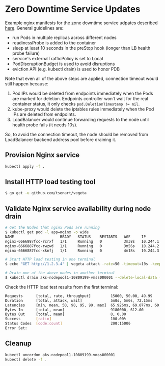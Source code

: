 # Zero Downtime Service Updates

Example nginx manifests for the zone downtime service udpates described [here](https://blog.gruntwork.io/zero-downtime-server-updates-for-your-kubernetes-cluster-902009df5b33). General guidelines are:

* run Pods in multiple replicas across different nodes
* readinessProbe is added to the container
* sleep at least 10 seconds in the preStop hook (longer than LB health probe failure)
* service's externalTrafficPolicy is set to Local
* PodDiscruptionBudget is used to avoid disruptions
* eviction API (e.g. kubectl drain) is used to honor PDB

Note that even all of the above steps are applied, connection timeout would still happen because:

1) Pod IPs would be deleted from endpoints immediately when the Pods are marked for deletion. Endpoints controller won't wait for the real container status, it only checks  `pod.DeletionTimestamp != nil`.
2) kube-proxy would delete the iptables rules immediately when the Pod IPs are deleted from endpoints.
3) LoadBalancer would continue forwarding requests to the node until health probe fails (it needs 10s).

So, to avoid the connection timeout, the node should be removed from LoadBalancer backend address pool before draining it.

## Provision Nginx service

```sh
kubectl apply -f .
```

## Install HTTP load testing tool

```sh
$ go get -u github.com/tsenart/vegeta
```

## Validate Nginx service availability during node drain

```sh
# Get the Nodes that nginx Pods are running
$ kubectl get pod -l app=nginx -o wide
NAME                     READY   STATUS    RESTARTS   AGE     IP            NODE                                NOMINATED NODE   READINESS GATES
nginx-6666887fcc-rcrxf   1/1     Running   0          3m38s   10.244.1.15   aks-nodepool1-10809199-vmss000002   <none>           <none>
nginx-6666887fcc-rwzwd   1/1     Running   0          3m56s   10.244.2.18   aks-nodepool1-10809199-vmss000001   <none>           <none>
nginx-6666887fcc-xknfj   1/1     Running   0          4m18s   10.244.3.4    aks-nodepool2-10809199-vmss000000   <none>           <none>

# Start HTTP load testing in one terminal
$ echo "GET http://1.2.3.4" | vegeta attack -rate=50 -timeout=10s -keepalive=false -duration=5m | tee results.bin | vegeta report

# Drain one of the above nodes in another terminal
$ kubectl drain aks-nodepool1-10809199-vmss000001 --delete-local-data --ignore-daemonsets
```

Check the HTTP load test results from the first terminal:

```sh
Requests      [total, rate, throughput]         15000, 50.00, 49.99
Duration      [total, attack, wait]             5m0s, 5m0s, 72.15ms
Latencies     [min, mean, 50, 90, 95, 99, max]  65.926ms, 69.877ms, 69.671ms, 73.206ms, 74.374ms, 76.42ms, 91.791ms
Bytes In      [total, mean]                     9180000, 612.00
Bytes Out     [total, mean]                     0, 0.00
Success       [ratio]                           100.00%
Status Codes  [code:count]                      200:15000
Error Set:
```

## Cleanup

```sh
kubectl uncordon aks-nodepool1-10809199-vmss000001
kubectl delete -f .
```
